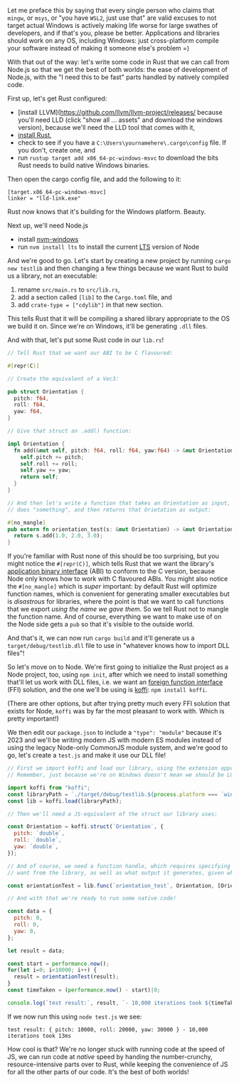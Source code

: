 Let me preface this by saying that every single person who claims that `mingw`, or `msys`, or "you have `WSL2`, just use that" are valid excuses to not target actual Windows is actively making life worse for large swathes of developers, and if that's you, please be better. Applications and libraries should work on any OS, including Windows: just cross-platform compile your software instead of making it someone else's problem =)

With that out of the way: let's write some code in Rust that we can call from Node.js so that we get the best of both worlds: the ease of development of Node.js, with the "I need this to be fast" parts handled by natively compiled code.

First up, let's get Rust configured:

- [install LLVM](https://github.com/llvm/llvm-project/releases/ because you'll need LLD (click "show all ... assets" and download the windows version), because we'll need the LLD tool that comes with it,
- [install Rust](https://www.rust-lang.org/tools/install),
- check to see if you have a `C:\Users\yournamehere\.cargo\config` file. If you don't, create one, and
- run `rustup target add x86_64-pc-windows-msvc` to download the bits Rust needs to build native Windows binaries.

Then open the cargo config file, and add the following to it:

```
[target.x86_64-pc-windows-msvc]
linker = "lld-link.exe"
```

Rust now knows that it's building for the Windows platform. Beauty.

Next up, we'll need Node.js

- install [nvm-windows](https://github.com/coreybutler/nvm-windows)
- run `nvm install lts` to install the current [LTS](https://en.wikipedia.org/wiki/Long-term_support) version of Node

And we're good to go. Let's start by creating a new project by running `cargo new testlib` and then changing a few things because we want Rust to build us a library, not an executable:

1. rename `src/main.rs` to `src/lib.rs`,
1. add a section called `[lib]` to the `Cargo.toml` file, and
1. add `crate-type = ["cdylib"]` in that new section.

This tells Rust that it will be compiling a shared library appropriate to the OS we build it on. Since we're on Windows, it'll be generating `.dll` files.

And with that, let's put some Rust code in our `lib.rs`!

```rust
// Tell Rust that we want our ABI to be C flavoured:

#[repr(C)]

// Create the equivalent of a Vec3:

pub struct Orientation {
  pitch: f64,
  roll: f64,
  yaw: f64,
}

// Give that struct an .add() function:

impl Orientation {
  fn add(&mut self, pitch: f64, roll: f64, yaw:f64) -> &mut Orientation {
    self.pitch += pitch;
    self.roll += roll;
    self.yaw += yaw;
    return self;
  }
}

// And then let's write a function that takes an Orientation as input,
// does "something", and then returns that Orietation as output:

#[no_mangle]
pub extern fn orientation_test(s: &mut Orientation) -> &mut Orientation {
  return s.add(1.0, 2.0, 3.0);
}
```

If you're familiar with Rust none of this should be too surprising, but you might notice the `#[repr(C)]`, which tells Rust that we want the library's [application binary interface](https://en.wikipedia.org/wiki/Application_binary_interface) (ABI) to conform to the C version, because Node only knows how to work with C flavoured ABIs. You might also notice the `#[no_mangle]` which is _super_ important: by default Rust will optimize function names, which is convenient for generating smaller executables but is _disastrous_ for libraries, where the point is that we want to call functions that we export _using the name we gave them_. So we tell Rust not to mangle the function name. And of course, everything we want to make use of on the Node side gets a `pub` so that it's visible to the outside world.

And that's it, we can now run `cargo build` and it'll generate us a `target/debug/testlib.dll` file to use in "whatever knows how to import DLL files"!

So let's move on to Node. We're first going to initialize the Rust project as a Node project, too, using `npm init`, after which we need to install something that'll let us work with DLL files, i.e. we want an [foreign function interface](https://en.wikipedia.org/wiki/Foreign_function_interface) (FFI) solution, and the one we'll be using is [koffi](https://koffi.dev/): `npm install koffi`.

(There are other options, but after trying pretty much every FFI solution that exists for Node, `koffi` was by far the most pleasant to work with. Which is pretty important!)

We then edit our `package.json` to include a `"type": "module"` because it's 2023 and we'll be writing modern JS with modern ES modules instead of using the legacy Node-only CommonJS module system, and we're good to go, let's create a `test.js` and make it use our DLL file!

```js
// First we import koffi and load our library, using the extension appropriate to our OS.
// Remember, just because we're on Windows doesn't mean we should be LOCKED into Windows!

import koffi from "koffi";
const libraryPath = `./target/debug/testlib.${process.platform === `win32` ? `dll` : `so`}`;
const lib = koffi.load(libraryPath);

// Then we'll need a JS-equivalent of the struct our library uses:

const Orientation = koffi.struct(`Orientation`, {
  pitch: `double`,
  roll: `double`,
  yaw: `double`,
});

// And of course, we need a function handle, which requires specifying the function name we
// want from the library, as well as what output it generates, given which inputs:

const orientationTest = lib.func(`orientation_test`, Orientation, [Orientation]);

// And with that we're ready to run some native code!

const data = {
  pitch: 0,
  roll: 0,
  yaw: 0,
};

let result = data;

const start = performance.now();
for(let i=0; i<10000; i++) {
  result = orientationTest(result);
}
const timeTaken = (performance.now() - start)|0;

console.log(`test result:`, result, `- 10,000 iterations took ${timeTaken}ms`);
```

If we now run this using `node test.js` we see:

```
test result: { pitch: 10000, roll: 20000, yaw: 30000 } - 10,000 iterations took 13ms
```

How cool is that? We're no longer stuck with running code at the speed of JS, we can run code at _native_ speed by handing the number-crunchy, resource-intensive parts over to Rust, while keeping the convenience of JS for all the other parts of our code. It's the best of both worlds!